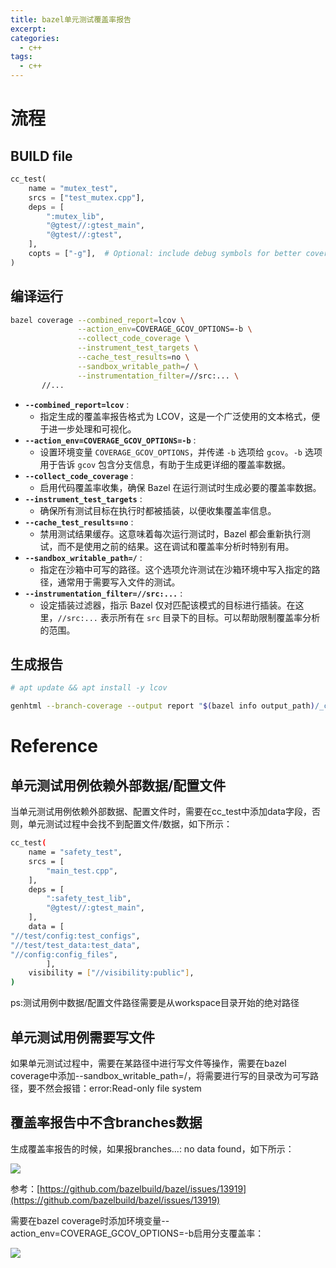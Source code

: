 ```yaml
---
title: bazel单元测试覆盖率报告
excerpt: 
categories:
  - c++
tags:
  - c++
---
```

# 流程

## BUILD file

```python
cc_test(
    name = "mutex_test",
    srcs = ["test_mutex.cpp"],
    deps = [
        ":mutex_lib",
        "@gtest//:gtest_main",
        "@gtest//:gtest",
    ],
    copts = ["-g"],  # Optional: include debug symbols for better coverage report
)
```

## 编译运行

```bash
bazel coverage --combined_report=lcov \
               --action_env=COVERAGE_GCOV_OPTIONS=-b \
               --collect_code_coverage \
               --instrument_test_targets \
               --cache_test_results=no \
               --sandbox_writable_path=/ \
               --instrumentation_filter=//src:... \
       //...
```

* **`--combined_report=lcov`** :
  * 指定生成的覆盖率报告格式为 LCOV，这是一个广泛使用的文本格式，便于进一步处理和可视化。
* **`--action_env=COVERAGE_GCOV_OPTIONS=-b`** :
  * 设置环境变量 `COVERAGE_GCOV_OPTIONS`，并传递 `-b` 选项给 `gcov`。`-b` 选项用于告诉 `gcov` 包含分支信息，有助于生成更详细的覆盖率数据。
* **`--collect_code_coverage`** :
  * 启用代码覆盖率收集，确保 Bazel 在运行测试时生成必要的覆盖率数据。
* **`--instrument_test_targets`** :
  * 确保所有测试目标在执行时都被插装，以便收集覆盖率信息。
* **`--cache_test_results=no`** :
  * 禁用测试结果缓存。这意味着每次运行测试时，Bazel 都会重新执行测试，而不是使用之前的结果。这在调试和覆盖率分析时特别有用。
* **`--sandbox_writable_path=/`** :
  * 指定在沙箱中可写的路径。这个选项允许测试在沙箱环境中写入指定的路径，通常用于需要写入文件的测试。
* **`--instrumentation_filter=//src:...`** :
  * 设定插装过滤器，指示 Bazel 仅对匹配该模式的目标进行插装。在这里，`//src:...` 表示所有在 `src` 目录下的目标。可以帮助限制覆盖率分析的范围。

## 生成报告

```bash
# apt update && apt install -y lcov

genhtml --branch-coverage --output report "$(bazel info output_path)/_coverage/_coverage_report.dat"
```

# Reference

## 单元测试用例依赖外部数据/配置文件

当单元测试用例依赖外部数据、配置文件时，需要在cc_test中添加data字段，否则，单元测试过程中会找不到配置文件/数据，如下所示：

```Bash
cc_test(
    name = "safety_test",
    srcs = [
        "main_test.cpp",
    ],
    deps = [
        ":safety_test_lib",
        "@gtest//:gtest_main",
    ],
    data = [
"//test/config:test_configs",
"//test/test_data:test_data",
"//config:config_files",
        ],
    visibility = ["//visibility:public"],
)
```

ps:测试用例中数据/配置文件路径需要是从workspace目录开始的绝对路径

## 单元测试用例需要写文件

如果单元测试过程中，需要在某路径中进行写文件等操作，需要在bazel coverage中添加--sandbox_writable_path=/，将需要进行写的目录改为可写路径，要不然会报错：error:Read-only file system

## 覆盖率报告中不含branches数据

生成覆盖率报告的时候，如果报branches...: no data found，如下所示：

![](https://rqk9rsooi4.feishu.cn/space/api/box/stream/download/asynccode/?code=YWE4ZmM4MDRkMDA4OGMzMDllODZjMGU4MmNmYjhlYzJfWEZXbjZZVmJSc21Gcnlxd2FZVGZYZXpnMVQ2M0NFcThfVG9rZW46S09EdGJseWlyb3R3aEl4NmtMTWMwTVdvbnRiXzE3Mjk1ODEzOTc6MTcyOTU4NDk5N19WNA)

参考：[https://github.com/bazelbuild/bazel/issues/13919](https://github.com/bazelbuild/bazel/issues/13919)

需要在bazel coverage时添加环境变量--action_env=COVERAGE_GCOV_OPTIONS=-b启用分支覆盖率：

![](https://rqk9rsooi4.feishu.cn/space/api/box/stream/download/asynccode/?code=OTY5MTljZTM0MjMxNjgwZDQyZGIwM2UzYTM3YWY0ZjBfZG1HS1ZSaGlEZVR4OWRhMXlOYTlTZmtXNXdkN2V2UnhfVG9rZW46RlBES2JYZjFHb29TNnZ4ZlY4cmN0QmwybnpkXzE3Mjk1ODEzOTc6MTcyOTU4NDk5N19WNA)
